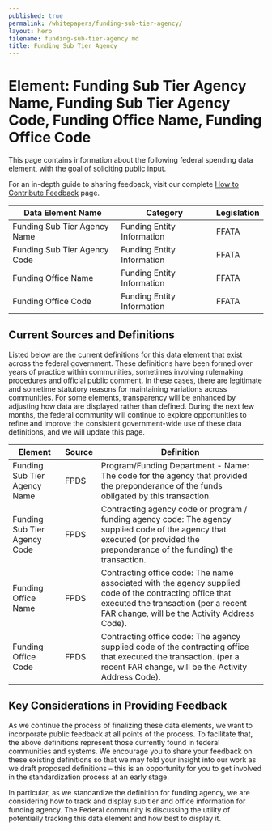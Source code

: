 ```yaml
---
published: true
permalink: /whitepapers/funding-sub-tier-agency/
layout: hero
filename: funding-sub-tier-agency.md
title: Funding Sub Tier Agency
---
```


# Element: Funding Sub Tier Agency Name, Funding Sub Tier Agency Code, Funding Office Name, Funding Office Code

This page contains information about the following federal spending data element, with the goal of soliciting public input.

For an in-depth guide to sharing feedback, visit our complete [How to Contribute Feedback](/feedback/) page.

<table>
  <thead>
    <tr>
      <th scope ="col">Data Element Name</th>
      <th scope="col">Category</th>
      <th scope="col">Legislation</th>
    </tr>
  </thead>
  <tr>
    <td>Funding Sub Tier Agency Name</td>
    <td>Funding Entity Information</td>
    <td>FFATA</td>
  </tr>
  <tr>
    <td>Funding Sub Tier Agency Code</td>
    <td>Funding Entity Information</td>
    <td>FFATA</td>
  </tr>
  <tr>
    <td>Funding Office Name</td>
    <td>Funding Entity Information</td>
    <td>FFATA</td>
  </tr>
  <tr>
    <td>Funding Office Code</td>
    <td>Funding Entity Information</td>
    <td>FFATA</td>
  </tr>
  </table>


## Current Sources and Definitions

Listed below are the current definitions for this data element that exist across the federal government. These definitions have been formed over years of practice within communities, sometimes involving rulemaking procedures and official public comment. In these cases, there are legitimate and sometime statutory reasons for maintaining variations across communities. For some elements, transparency will be enhanced by adjusting how data are displayed rather than defined. During the next few months, the federal community will continue to explore opportunities to refine and improve the consistent government-wide use of these data definitions, and we will update this page.

<table>
  <thead>
    <tr>
      <th scope="col">Element</th>
      <th scope="col">Source</th>
      <th scope="col">Definition</th>
    </tr>
  </thead>
  <tr>
    <td>Funding Sub Tier Agency Name</td>
    <td>FPDS</td>
    <td>Program/Funding Department - Name: The code for the agency that provided the preponderance of the funds obligated by this transaction.</td>
  </tr>
  <tr>
    <td>Funding Sub Tier Agency Code</td>
    <td>FPDS</td>
    <td>Contracting agency code or program / funding agency code: The agency supplied code of the agency that executed (or provided the preponderance of the funding) the transaction.</td>
  </tr>
  <tr>
    <td>Funding Office Name</td>
    <td>FPDS</td>
    <td>Contracting office code: The name associated with the agency supplied code of the contracting office that executed the transaction (per a recent FAR change, will be the Activity Address Code).</td>
  </tr>
  <tr>
    <td>Funding Office Code</td>
    <td>FPDS</td>
    <td>Contracting office code: The agency supplied code of the contracting office that executed the transaction. (per a recent FAR change, will be the Activity Address Code).</td>
  </tr>
</table>

## Key Considerations in Providing Feedback

As we continue the process of finalizing these data elements, we want to incorporate public feedback at all points of the process. To facilitate that, the above definitions represent those currently found in federal communities and systems. We encourage you to share your feedback on these existing definitions so that we may fold your insight into our work as we draft proposed definitions – this is an opportunity for you to get involved in the standardization process at an early stage.

In particular, as we standardize the definition for funding agency, we are considering how to track and display sub tier and office information for funding agency. The Federal community is discussing the utility of potentially tracking this data element and how best to display it.
